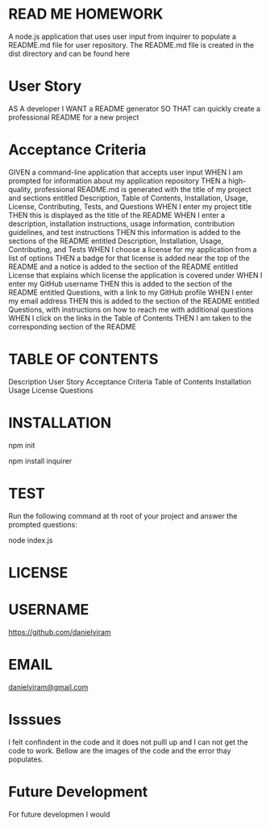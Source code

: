 # READ ME HOMEWORK 
A node.js application that uses user input from inquirer to populate a README.md file for user repository. The README.md file is created in the dist directory and can be found here

# User Story 
AS A developer
I WANT a README generator
SO THAT can quickly create a professional README for a new project 

# Acceptance Criteria
GIVEN a command-line application that accepts user input
WHEN I am prompted for information about my application repository
THEN a high-quality, professional README.md is generated with the title of my project and sections entitled Description, Table of Contents, Installation, Usage, License, Contributing, Tests, and Questions
WHEN I enter my project title
THEN this is displayed as the title of the README
WHEN I enter a description, installation instructions, usage information, contribution guidelines, and test instructions
THEN this information is added to the sections of the README entitled Description, Installation, Usage, Contributing, and Tests
WHEN I choose a license for my application from a list of options
THEN a badge for that license is added near the top of the README and a notice is added to the section of the README entitled License that explains which license the application is covered under
WHEN I enter my GitHub username
THEN this is added to the section of the README entitled Questions, with a link to my GitHub profile
WHEN I enter my email address
THEN this is added to the section of the README entitled Questions, with instructions on how to reach me with additional questions
WHEN I click on the links in the Table of Contents
THEN I am taken to the corresponding section of the README

# TABLE OF CONTENTS 
Description
User Story
Acceptance Criteria
Table of Contents
Installation
Usage
License 
Questions 

# INSTALLATION 
npm init

npm install inquirer

# TEST 
Run the following command at th root of your project and answer the prompted questions:

node index.js

# LICENSE 

# USERNAME 
https://github.com/danielviram
# EMAIL 
danielviram@gmail.com



# Isssues
 
I felt confindent in the code and it does not pulll up and I can not get the code to work. Bellow are the images of the code and the error thay populates.

# Future Development 
For future developmen I would 
